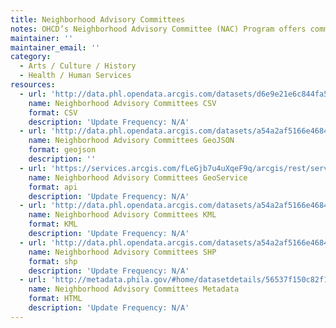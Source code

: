 ```yaml
---
title: Neighborhood Advisory Committees
notes: OHCD’s Neighborhood Advisory Committee (NAC) Program offers community-based non-profit organizations the opportunity to lead and engage neighborhood residents in activities that support the City’s core objectives.
maintainer: ''
maintainer_email: ''
category:
  - Arts / Culture / History
  - Health / Human Services
resources:
  - url: 'http://data.phl.opendata.arcgis.com/datasets/d6e9e21e6c844fa5a94e928b39f02352_0.csv'
    name: Neighborhood Advisory Committees CSV
    format: CSV
    description: 'Update Frequency: N/A'
  - url: 'http://data.phl.opendata.arcgis.com/datasets/a54a2af5166e46848fd067475dd6581c_0.geojson'
    name: Neighborhood Advisory Committees GeoJSON
    format: geojson
    description: ''
  - url: 'https://services.arcgis.com/fLeGjb7u4uXqeF9q/arcgis/rest/services/Districts/FeatureServer/0/query?outFields=*&where=1%3D1'
    name: Neighborhood Advisory Committees GeoService
    format: api
    description: 'Update Frequency: N/A'
  - url: 'http://data.phl.opendata.arcgis.com/datasets/a54a2af5166e46848fd067475dd6581c_0.kml'
    name: Neighborhood Advisory Committees KML
    format: KML
    description: 'Update Frequency: N/A'
  - url: 'http://data.phl.opendata.arcgis.com/datasets/a54a2af5166e46848fd067475dd6581c_0.zip'
    name: Neighborhood Advisory Committees SHP
    format: shp
    description: 'Update Frequency: N/A'
  - url: 'http://metadata.phila.gov/#home/datasetdetails/56537f150c82f165614f3075/representationdetails/565c9d9fd2abd2457e91e93d/'
    name: Neighborhood Advisory Committees Metadata
    format: HTML
    description: 'Update Frequency: N/A'
---
```

